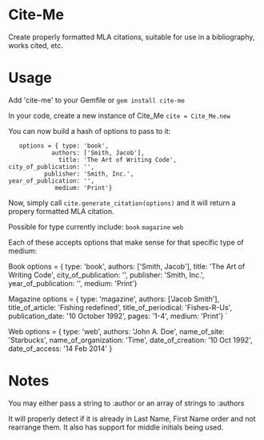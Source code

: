 Cite-Me
======

Create properly formatted MLA citations, suitable for use in a bibliography, works cited, etc.


Usage
=====
Add 'cite-me' to your Gemfile or `gem install cite-me`

In your code, create a new instance of Cite_Me `cite = Cite_Me.new`

You can now build a hash of options to pass to it:

       options = { type: 'book',
                authors: ['Smith, Jacob'],
                  title: 'The Art of Writing Code',
    city_of_publication: '',
              publisher: 'Smith, Inc.',
    year_of_publication: '',
                 medium: 'Print'}

Now, simply call `cite.generate_citation(options)` and it will return a propery formatted MLA citation.

Possible for type currently include:
`book`
`magazine`
`web`

Each of these accepts options that make sense for that specific type of medium:

Book
        options = { type: 'book',
                 authors: ['Smith, Jacob'],
                   title: 'The Art of Writing Code',
     city_of_publication: '',
               publisher: 'Smith, Inc.',
     year_of_publication: '',
                  medium: 'Print'}

Magazine
        options = { type: 'magazine',
                 authors: ['Jacob Smith'],
        title_of_article: 'Fishing redefined',
     title_of_periodical: 'Fishes-R-Us',
        publication_date: '10 October 1992',
                   pages: '1-4',
                  medium: 'Print'} `

Web
         options = { type: 'web',
                  authors: 'John A. Doe',
             name_of_site: 'Starbucks',
     name_of_organization: 'Time',
         date_of_creation: '10 Oct 1992',
           date_of_access: '14 Feb 2014' }

Notes
=====
You may either pass a string to :author or an array of strings to :authors

It will properly detect if it is already in Last Name, First Name order and not rearrange them. It also has support for middle initials being used.

